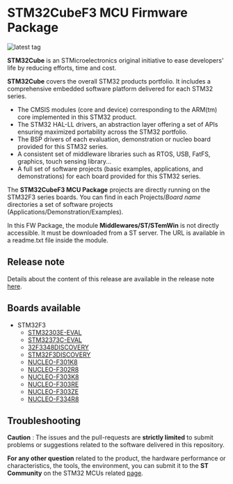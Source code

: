 # STM32CubeF3 MCU Firmware Package

![latest tag](https://img.shields.io/github/v/tag/STMicroelectronics/STM32CubeF3.svg?color=brightgreen)

**STM32Cube** is an STMicroelectronics original initiative to ease developers' life by reducing efforts, time and cost.

**STM32Cube** covers the overall STM32 products portfolio. It includes a comprehensive embedded software platform delivered for each STM32 series.
   * The CMSIS modules (core and device) corresponding to the ARM(tm) core implemented in this STM32 product.
   * The STM32 HAL-LL drivers, an abstraction layer offering a set of APIs ensuring maximized portability across the STM32 portfolio.
   * The BSP drivers of each evaluation, demonstration or nucleo board provided for this STM32 series.
   * A consistent set of middleware libraries such as RTOS, USB, FatFS, graphics, touch sensing library...
   * A full set of software projects (basic examples, applications, and demonstrations) for each board provided for this STM32 series.

The **STM32CubeF3 MCU Package** projects are directly running on the STM32F3 series boards. You can find in each Projects/*Board name* directories a set of software projects (Applications/Demonstration/Examples).

In this FW Package, the module **Middlewares/ST/STemWin** is not directly accessible. It must be downloaded from a ST server. The URL is available in a readme.txt file inside the module.

## Release note

Details about the content of this release are available in the release note [here](https://htmlpreview.github.io/?https://github.com/STMicroelectronics/STM32CubeF3/blob/master/Release_Notes.html).

## Boards available

  * STM32F3
    * [STM32303E-EVAL](https://www.st.com/en/product/stm32303e-eval.html)
    * [STM32373C-EVAL](https://www.st.com/en/product/stm32373c-eval.html)
    * [32F3348DISCOVERY](https://www.st.com/en/evaluation-tools/32f3348discovery.html)
    * [STM32F3DISCOVERY](https://www.st.com/en/evaluation-tools/stm32f3discovery.html)
    * [NUCLEO-F301K8](https://www.st.com/en/evaluation-tools/nucleo-f301k8.html)
    * [NUCLEO-F302R8](https://www.st.com/en/product/nucleo-f302r8.html)
    * [NUCLEO-F303K8](https://www.st.com/en/product/nucleo-f303k8.html)
    * [NUCLEO-F303RE](https://www.st.com/en/evaluation-tools/nucleo-f303re.html)
    * [NUCLEO-F303ZE](https://www.st.com/en/evaluation-tools/nucleo-f303ze.html)
    * [NUCLEO-F334R8](https://www.st.com/en/evaluation-tools/nucleo-f334r8.html)

## Troubleshooting

**Caution** : The issues and the pull-requests are **strictly limited** to submit problems or suggestions related to the software delivered in this repository.

**For any other question** related to the product, the hardware performance or characteristics, the tools, the environment, you can submit it to the **ST Community** on the STM32 MCUs related [page](https://community.st.com/s/group/0F90X000000AXsASAW/stm32-mcus).
